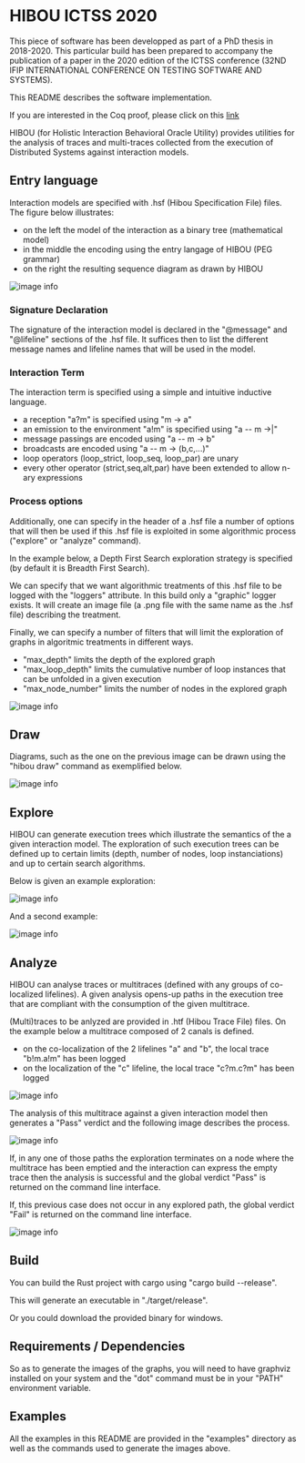 # HIBOU ICTSS 2020

This piece of software has been developped as part of a PhD thesis in 2018-2020.
This particular build has been prepared to accompany the publication of a paper in the 2020 edition of the ICTSS
conference (32ND IFIP INTERNATIONAL CONFERENCE ON TESTING SOFTWARE AND SYSTEMS).

This README describes the software implementation.

If you are interested in the Coq proof, please click on this 
[link](https://htmlpreview.github.io/?https://github.com/erwanM974/hibou_ictss_2020/blob/master/coq_proof_ictss2020_a_small_step_approach_to_multitrace_checking_against_interactions.html)

HIBOU (for Holistic Interaction Behavioral Oracle Utility) provides utilities for the analysis of traces and 
multi-traces collected from the execution of Distributed Systems against interaction models.

## Entry language

Interaction models are specified with .hsf (Hibou Specification File) files.
The figure below illustrates:
- on the left the model of the interaction as a binary tree (mathematical model)
- in the middle the encoding using the entry langage of HIBOU (PEG grammar)
- on the right the resulting sequence diagram as drawn by HIBOU  

![image info](./README_entry_schema.png)

### Signature Declaration

The signature of the interaction model is declared in the "@message" and "@lifeline" sections of the .hsf file.
It suffices then to list the different message names and lifeline names that will be used in the model.

### Interaction Term

The interaction term is specified using a simple and intuitive inductive language.
- a reception "a?m" is specified using "m -> a"
- an emission to the environment "a!m" is specified using "a -- m ->|"
- message passings are encoded using "a -- m -> b"
- broadcasts are encoded using "a -- m -> (b,c,...)"
- loop operators (loop_strict, loop_seq, loop_par) are unary
- every other operator (strict,seq,alt,par) have been extended to allow n-ary expressions

### Process options

Additionally, one can specify in the header of a .hsf file 
a number of options that will then be used if this .hsf file is exploited 
in some algorithmic process
("explore" or "analyze" command).

In the example below, a Depth First Search exploration strategy 
is specified (by default it is Breadth First Search).

We can specify that we want algorithmic treatments of this .hsf file to be logged with the "loggers" attribute.
In this build only a "graphic" logger exists. 
It will create an image file (a .png file with the same name as the .hsf file) describing the treatment.

Finally, we can specify a number of filters that will limit the exploration 
of graphs in algoritmic treatments  in 
different ways.
- "max_depth" limits the depth of the explored graph
- "max_loop_depth" limits the cumulative number of loop instances that can be unfolded in a given execution
- "max_node_number" limits the number of nodes in the explored graph

![image info](./README_options.png)

## Draw

Diagrams, such as the one on the previous image can be drawn using the "hibou draw" command as exemplified below.

![image info](./README_draw.png)

## Explore

HIBOU can generate execution trees which illustrate the semantics of the a given interaction model.
The exploration of such execution trees can be defined up to certain limits (depth, number of nodes, loop 
instanciations) and up to certain search algorithms.

Below is given an example exploration:

![image info](./README_explo1.png)

And a second example:

![image info](./README_explo2.png)

## Analyze

HIBOU can analyse traces or multitraces (defined with any groups of co-localized lifelines).
A given analysis opens-up paths in the execution tree that are compliant with the consumption 
of the given multitrace. 

(Multi)traces to be anlyzed are provided in .htf (Hibou Trace File) files. 
On the example below a multitrace composed of 2 canals is defined.
- on the co-localization of the 2 lifelines "a" and "b", the local trace "b!m.a!m" has been logged
- on the localization of the "c" lifeline, the local trace "c?m.c?m" has been logged

![image info](./README_htf.png)

The analysis of this multitrace against a given interaction model then generates a "Pass" verdict and the following 
image describes the process.

![image info](./README_coloc.png)

If, in any one of those paths the exploration terminates on a node
where the multitrace has been emptied and the interaction can express the empty trace
then the analysis is successful and the global verdict "Pass" is returned on the command line interface.

If, this previous case does not occur in any explored path, 
the global verdict "Fail" is returned on the command line interface.

![image info](./README_ana1.png)

## Build

You can build the Rust project with cargo using "cargo build --release".

This will generate an executable in "./target/release".

Or you could download the provided binary for windows.

## Requirements / Dependencies

So as to generate the images of the graphs, you will need to have graphviz installed on your system
and the "dot" command must be in your "PATH" environment variable.

## Examples

All the examples in this README are provided in the "examples" directory as well as the commands used to generate the images above.
